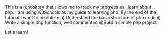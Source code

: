 This is a repository that allows me to track my progress as I learn about php. I
am using w3Schools as my guide to learning php. By the end of the tutorial I
want to be able to: i) Understand the basic structure of php code ii) Write a
simple php function, well commented iii)Build a simple php project

Let's learn!
